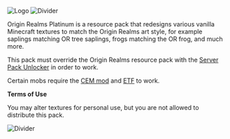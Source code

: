 ![Logo](https://i.imgur.com/w2xgYDa.png)
![Divider](https://i.imgur.com/t0uNC5K.png)

Origin Realms Platinum is a resource pack that redesigns various vanilla Minecraft textures to match the Origin Realms art style, for example saplings matching OR tree saplings, frogs matching the OR frog, and much more.



This pack must override the Origin Realms resource pack with the [Server Pack Unlocker](https://modrinth.com/mod/server-pack-unlocker) in order to work.

Certain mobs require the [CEM mod](https://www.curseforge.com/minecraft/mc-mods/custom-entity-models-cem) and [ETF](https://www.curseforge.com/minecraft/mc-mods/entity-texture-features-fabric) to work.


**Terms of Use**

You may alter textures for personal use, but you are not allowed to distribute this pack.


![Divider](https://i.imgur.com/t0uNC5K.png)
